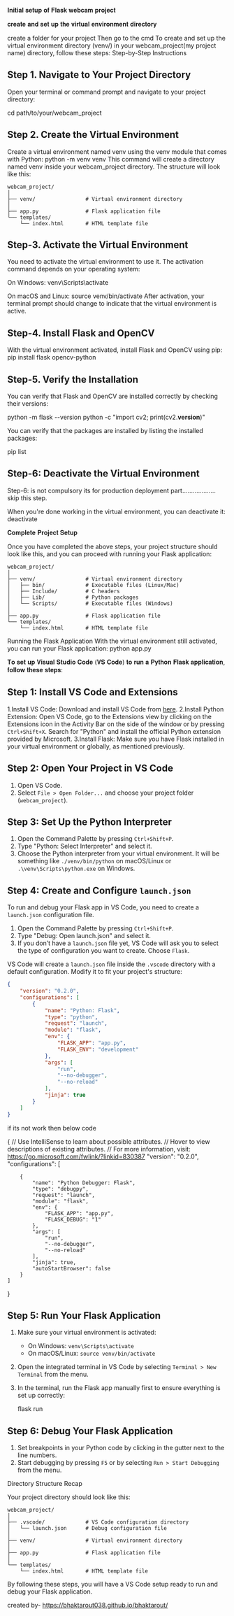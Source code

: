 𝐈𝐧𝐢𝐭𝐢𝐚𝐥 𝐬𝐞𝐭𝐮𝐩 𝐨𝐟 𝐅𝐥𝐚𝐬𝐤 𝐰𝐞𝐛𝐜𝐚𝐦 𝐩𝐫𝐨𝐣𝐞𝐜𝐭

𝐜𝐫𝐞𝐚𝐭𝐞 𝐚𝐧𝐝 𝐬𝐞𝐭 𝐮𝐩 𝐭𝐡𝐞 𝐯𝐢𝐫𝐭𝐮𝐚𝐥 𝐞𝐧𝐯𝐢𝐫𝐨𝐧𝐦𝐞𝐧𝐭 𝐝𝐢𝐫𝐞𝐜𝐭𝐨𝐫𝐲

create a folder for your project
Then go to the cmd 
To create and set up the virtual environment directory (venv/) in your webcam_project(my project name) directory, follow these steps:
Step-by-Step Instructions

Step 1. Navigate to Your Project Directory
-----------------------------------------
Open your terminal or command prompt and navigate to your project directory:

cd path/to/your/webcam_project

Step 2. Create the Virtual Environment
-----------------------------------------
Create a virtual environment named venv using the venv module that comes with Python:
python -m venv venv
This command will create a directory named venv inside your webcam_project directory. The structure will look like this:

```
webcam_project/
│
├── venv/                # Virtual environment directory
│
├── app.py               # Flask application file
└── templates/
    └── index.html       # HTML template file
```
    
Step-3. Activate the Virtual Environment
-----------------------------------------
You need to activate the virtual environment to use it. The activation command depends on your operating system:

On Windows:
venv\Scripts\activate

On macOS and Linux:
source venv/bin/activate
After activation, your terminal prompt should change to indicate that the virtual environment is active.

Step-4. Install Flask and OpenCV
-------------------------------------
With the virtual environment activated, install Flask and OpenCV using pip:
pip install flask opencv-python

Step-5. Verify the Installation
----------------------------------
You can verify that Flask and OpenCV are installed correctly by checking their versions:

python -m flask --version
python -c "import cv2; print(cv2.__version__)"


You can verify that the packages are installed by listing the installed packages:

pip list

Step-6: Deactivate the Virtual Environment
------------------------------------------

Step-6: is not compulsory its for production deployment part................... skip this step.

When you're done working in the virtual environment, you can deactivate it:
deactivate


𝐂𝐨𝐦𝐩𝐥𝐞𝐭𝐞 𝐏𝐫𝐨𝐣𝐞𝐜𝐭 𝐒𝐞𝐭𝐮𝐩

Once you have completed the above steps, your project structure should look like this, and you can proceed with running your Flask application:
```
webcam_project/
│
├── venv/                # Virtual environment directory
│   ├── bin/             # Executable files (Linux/Mac)
│   ├── Include/         # C headers
│   ├── Lib/             # Python packages
│   └── Scripts/         # Executable files (Windows)
│
├── app.py               # Flask application file
└── templates/
    └── index.html       # HTML template file
```
Running the Flask Application
With the virtual environment still activated, you can run your Flask application:
python app.py


𝐓𝐨 𝐬𝐞𝐭 𝐮𝐩 𝐕𝐢𝐬𝐮𝐚𝐥 𝐒𝐭𝐮𝐝𝐢𝐨 𝐂𝐨𝐝𝐞 (𝐕𝐒 𝐂𝐨𝐝𝐞) 𝐭𝐨 𝐫𝐮𝐧 𝐚 𝐏𝐲𝐭𝐡𝐨𝐧 𝐅𝐥𝐚𝐬𝐤 𝐚𝐩𝐩𝐥𝐢𝐜𝐚𝐭𝐢𝐨𝐧, 𝐟𝐨𝐥𝐥𝐨𝐰 𝐭𝐡𝐞𝐬𝐞 𝐬𝐭𝐞𝐩𝐬:

Step 1: Install VS Code and Extensions
---------------------------------------

1.Install VS Code: Download and install VS Code from [here](https://code.visualstudio.com/).
2.Install Python Extension: Open VS Code, go to the Extensions view by clicking on the Extensions icon in the Activity Bar on the side of the window or by pressing `Ctrl+Shift+X`. Search for "Python" and install the official Python extension provided by Microsoft.
3.Install Flask: Make sure you have Flask installed in your virtual environment or globally, as mentioned previously.

Step 2: Open Your Project in VS Code
---------------------------------------

1. Open VS Code.
2. Select `File > Open Folder...` and choose your project folder (`webcam_project`).

Step 3: Set Up the Python Interpreter
-----------------------------------------

1. Open the Command Palette by pressing `Ctrl+Shift+P`.
2. Type "Python: Select Interpreter" and select it.
3. Choose the Python interpreter from your virtual environment. It will be something like `./venv/bin/python` on macOS/Linux or `.\venv\Scripts\python.exe` on Windows.

Step 4: Create and Configure `launch.json`
-------------------------------------------------

To run and debug your Flask app in VS Code, you need to create a `launch.json` configuration file.

1. Open the Command Palette by pressing `Ctrl+Shift+P`.
2. Type "Debug: Open launch.json" and select it.
3. If you don’t have a `launch.json` file yet, VS Code will ask you to select the type of configuration you want to create. Choose `Flask`.

VS Code will create a `launch.json` file inside the `.vscode` directory with a default configuration. Modify it to fit your project's structure:

```json
{
    "version": "0.2.0",
    "configurations": [
        {
            "name": "Python: Flask",
            "type": "python",
            "request": "launch",
            "module": "flask",
            "env": {
                "FLASK_APP": "app.py",
                "FLASK_ENV": "development"
            },
            "args": [
                "run",
                "--no-debugger",
                "--no-reload"
            ],
            "jinja": true
        }
    ]
}
```
if its not work then below code

{
    // Use IntelliSense to learn about possible attributes.
    // Hover to view descriptions of existing attributes.
    // For more information, visit: https://go.microsoft.com/fwlink/?linkid=830387
    "version": "0.2.0",
    "configurations": [
        
        {
            "name": "Python Debugger: Flask",
            "type": "debugpy",
            "request": "launch",
            "module": "flask",
            "env": {
                "FLASK_APP": "app.py",
                "FLASK_DEBUG": "1"
            },
            "args": [
                "run",
                "--no-debugger",
                "--no-reload"
            ],
            "jinja": true,
            "autoStartBrowser": false
        }
    ]
}

Step 5: Run Your Flask Application
---------------------------------------

1. Make sure your virtual environment is activated:
   - On Windows: `venv\Scripts\activate`
   - On macOS/Linux: `source venv/bin/activate`
2. Open the integrated terminal in VS Code by selecting `Terminal > New Terminal` from the menu.
3. In the terminal, run the Flask app manually first to ensure everything is set up correctly:

   flask run


Step 6: Debug Your Flask Application
-----------------------------------------

1. Set breakpoints in your Python code by clicking in the gutter next to the line numbers.
2. Start debugging by pressing `F5` or by selecting `Run > Start Debugging` from the menu.

Directory Structure Recap

Your project directory should look like this:

```
webcam_project/
│
├── .vscode/             # VS Code configuration directory
│   └── launch.json      # Debug configuration file
│
├── venv/                # Virtual environment directory
│
├── app.py               # Flask application file
│
└── templates/
    └── index.html       # HTML template file
```

By following these steps, you will have a VS Code setup ready to run and debug your Flask application.

created by- https://bhaktarout038.github.io/bhaktarout/
             
